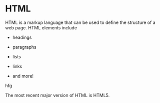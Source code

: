 # HTML

HTML is a markup language that can be used to define the structure of a web page. HTML elements include

* headings
* paragraphs
* lists
* links
* and more!
hfg
The most recent major version of HTML is HTML5.